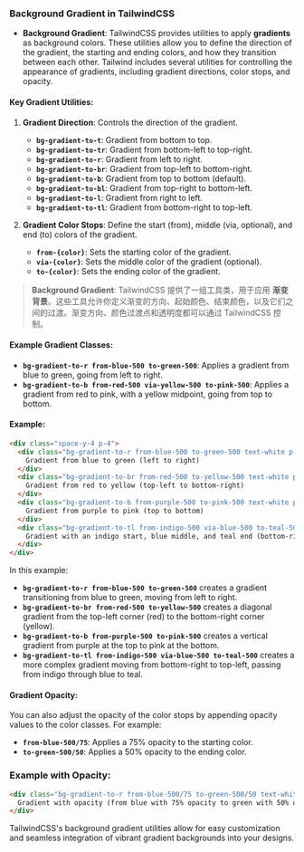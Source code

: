 ### Background Gradient in TailwindCSS

- **Background Gradient**: TailwindCSS provides utilities to apply **gradients** as background colors. These utilities allow you to define the direction of the gradient, the starting and ending colors, and how they transition between each other. Tailwind includes several utilities for controlling the appearance of gradients, including gradient directions, color stops, and opacity.

#### Key Gradient Utilities:
1. **Gradient Direction**: Controls the direction of the gradient.
   - **`bg-gradient-to-t`**: Gradient from bottom to top.
   - **`bg-gradient-to-tr`**: Gradient from bottom-left to top-right.
   - **`bg-gradient-to-r`**: Gradient from left to right.
   - **`bg-gradient-to-br`**: Gradient from top-left to bottom-right.
   - **`bg-gradient-to-b`**: Gradient from top to bottom (default).
   - **`bg-gradient-to-bl`**: Gradient from top-right to bottom-left.
   - **`bg-gradient-to-l`**: Gradient from right to left.
   - **`bg-gradient-to-tl`**: Gradient from bottom-right to top-left.

2. **Gradient Color Stops**: Define the start (from), middle (via, optional), and end (to) colors of the gradient.
   - **`from-{color}`**: Sets the starting color of the gradient.
   - **`via-{color}`**: Sets the middle color of the gradient (optional).
   - **`to-{color}`**: Sets the ending color of the gradient.

> **Background Gradient**: TailwindCSS 提供了一组工具类，用于应用 **渐变背景**。这些工具允许你定义渐变的方向、起始颜色、结束颜色，以及它们之间的过渡。渐变方向、颜色过渡点和透明度都可以通过 TailwindCSS 控制。

#### Example Gradient Classes:
  - **`bg-gradient-to-r from-blue-500 to-green-500`**: Applies a gradient from blue to green, going from left to right.
  - **`bg-gradient-to-b from-red-500 via-yellow-500 to-pink-500`**: Applies a gradient from red to pink, with a yellow midpoint, going from top to bottom.

#### Example:

```html
<div class="space-y-4 p-4">
  <div class="bg-gradient-to-r from-blue-500 to-green-500 text-white p-4">
    Gradient from blue to green (left to right)
  </div>
  <div class="bg-gradient-to-br from-red-500 to-yellow-500 text-white p-4">
    Gradient from red to yellow (top-left to bottom-right)
  </div>
  <div class="bg-gradient-to-b from-purple-500 to-pink-500 text-white p-4">
    Gradient from purple to pink (top to bottom)
  </div>
  <div class="bg-gradient-to-tl from-indigo-500 via-blue-500 to-teal-500 text-white p-4">
    Gradient with an indigo start, blue middle, and teal end (bottom-right to top-left)
  </div>
</div>
```

In this example:
- **`bg-gradient-to-r from-blue-500 to-green-500`** creates a gradient transitioning from blue to green, moving from left to right.
- **`bg-gradient-to-br from-red-500 to-yellow-500`** creates a diagonal gradient from the top-left corner (red) to the bottom-right corner (yellow).
- **`bg-gradient-to-b from-purple-500 to-pink-500`** creates a vertical gradient from purple at the top to pink at the bottom.
- **`bg-gradient-to-tl from-indigo-500 via-blue-500 to-teal-500`** creates a more complex gradient moving from bottom-right to top-left, passing from indigo through blue to teal.

#### Gradient Opacity:
You can also adjust the opacity of the color stops by appending opacity values to the color classes. For example:
- **`from-blue-500/75`**: Applies a 75% opacity to the starting color.
- **`to-green-500/50`**: Applies a 50% opacity to the ending color.

### Example with Opacity:

```html
<div class="bg-gradient-to-r from-blue-500/75 to-green-500/50 text-white p-4">
  Gradient with opacity (from blue with 75% opacity to green with 50% opacity)
</div>
```

TailwindCSS's background gradient utilities allow for easy customization and seamless integration of vibrant gradient backgrounds into your designs.